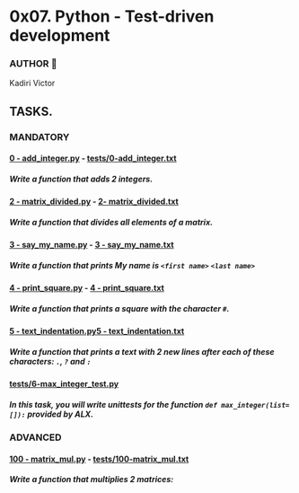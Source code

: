 # 0x07. Python - Test-driven development

### AUTHOR :open_book:
Kadiri Victor

## TASKS.

### MANDATORY
#### [0 - add_integer.py](https://github.com/KVAcodes/alx-higher_level_programming/blob/master/0x07-python-test_driven_development/0-add_integer.py) - [tests/0-add_integer.txt](https://github.com/KVAcodes/alx-higher_level_programming/blob/master/0x07-python-test_driven_development/tests/0-add_integer.txt)
#####	Write a function that adds 2 integers.

#### [2 - matrix_divided.py](https://github.com/KVAcodes/alx-higher_level_programming/blob/master/0x07-python-test_driven_development/2-matrix_divided.py) - [2- matrix_divided.txt](https://github.com/KVAcodes/alx-higher_level_programming/blob/master/0x07-python-test_driven_development/tests/2-matrix_divided.txt)
#####	Write a function that divides all elements of a matrix.

#### [3 - say_my_name.py](https://github.com/KVAcodes/alx-higher_level_programming/blob/master/0x07-python-test_driven_development/3-say_my_name.py) - [3 - say_my_name.txt](https://github.com/KVAcodes/alx-higher_level_programming/blob/master/0x07-python-test_driven_development/tests/3-say_my_name.txt)
#####	Write a function that prints My name is `<first name>` `<last name>`

#### [4 - print_square.py](https://github.com/KVAcodes/alx-higher_level_programming/blob/master/0x07-python-test_driven_development/4-print_square.py) - [4 - print_square.txt](https://github.com/KVAcodes/alx-higher_level_programming/blob/master/0x07-python-test_driven_development/tests/4-print_square.txt)
#####	Write a function that prints a square with the character `#`.

#### [5 - text_indentation.py](https://github.com/KVAcodes/alx-higher_level_programming/blob/master/0x07-python-test_driven_development/4-print_square.py)[5 - text_indentation.txt](https://github.com/KVAcodes/alx-higher_level_programming/blob/master/0x07-python-test_driven_development/tests/5-text_indentation.txt)
#####	Write a function that prints a text with 2 new lines after each of these characters: `.`, `?` and `:`

#### [tests/6-max_integer_test.py](https://github.com/KVAcodes/alx-higher_level_programming/blob/master/0x07-python-test_driven_development/tests/6-max_integer_test.py)
#####	In this task, you will write unittests for the function `def max_integer(list=[]):` provided by ALX.

### ADVANCED
#### [100 - matrix_mul.py](https://github.com/KVAcodes/alx-higher_level_programming/blob/master/0x07-python-test_driven_development/100-matrix_mul.py) - [tests/100-matrix_mul.txt](https://github.com/KVAcodes/alx-higher_level_programming/blob/master/0x07-python-test_driven_development/tests/100-matrix_mul.txt)
#####	Write a function that multiplies 2 matrices:

#### []()
#####

#### []()
#####
